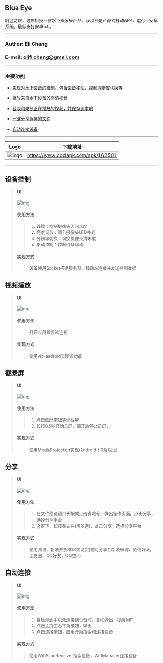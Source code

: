 ## Blue Eye
蔚蓝之眼，远届科技一款水下摄像头产品。该项目是产品的移动APP，运行于安卓系统，最低支持安卓5.0。
***
### Author: Eli Chang
### E-mail: eliflichang@gmail.com
***
### 主要功能
* [实现对水下设备的控制，包括设备移动，视频清晰度切换等](#设备控制)

* [播放来自水下设备的高清视频](#视频播放)

* [截取和录制正在播放的视频，并保存到本地](#截录屏)

* [一键分享保存的文件](#分享)

* [自动连接设备](#自动连接)

---
|Logo|下载地址|
|---|---|
|![logo](/app/src/main/res/mipmap-xhdpi/logo.png "logo")|https://www.coolapk.com/apk/162501|

___

## 设备控制
> #### UI
> ![img](/imgs/Screenshot_2017-11-14-16-21-23-478_com.ubi.blueeye.png "img")
> #### 使用方法
>> 1. 线控：控制摄像头入水深度
>> 2. 亮度调节：调节摄像头LED补光
>> 3. 分辨率切换：切换摄像头清晰度
>> 4. 移动控制：控制设备移动
> #### 实现方式
>> 设备使用Socket搭建服务器，移动端连接并发送控制数据
>> 

## 视频播放
> #### UI
> ![img](/imgs/Screenshot_2017-11-14-16-19-45-318_com.ubi.blueeye.png "img")
> #### 使用方法
>> 打开应用即尝试连接
> #### 实现方式
>> 使用vlc-android实现该功能
>> 

## 截录屏
> #### UI
> ![img](/imgs/Screenshot_2017-11-14-16-30-54-631_com.ubi.blueeye.png "img")
> #### 使用方法
>> 1. 点击圆形按钮实现截屏
>> 2. 长按0.5秒开始录屏，离开后停止录屏、
> #### 实现方式
>> 使用MediaProjection实现(Android 5.0及以上)
>> 

## 分享
> #### UI
> ![img](/imgs/Screenshot_2017-11-14-16-21-13-300_com.ubi.blueeye.png "img")
> #### 使用方法
>> 1. 在文件预览窗口长按或点击省略号，弹出操作页面，点击分享，选择分享平台
>> 2. 竖屏下，长按某文件(可多选)，点击分享，选择分享平台
> #### 实现方式
>> 使用腾讯、新浪开放SDK实现(目前可分享到新浪微博、微信好友，朋友圈，QQ好友，QQ空间)
>>

## 自动连接
> #### UI
> ![img](/imgs/img5.png "img")
> #### 使用方法
>> 1. 当检测到手机未连接到设备时，自动弹出，提醒用户
>> 2. 点击主页面右下角按钮，弹出
>> 3. 点击连接按钮，应用开始搜索和连接设备
> #### 实现方式
>> 使用WifiScanReceiver搜索设备，WifiManager连接设备
>>
